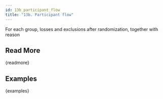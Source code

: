 ```yaml
---
id: 13b_participant_flow
title: "13b. Participant flow"
---
```

For each group, losses and exclusions after randomization, together with reason

## Read More

{readmore}

## Examples

{examples}